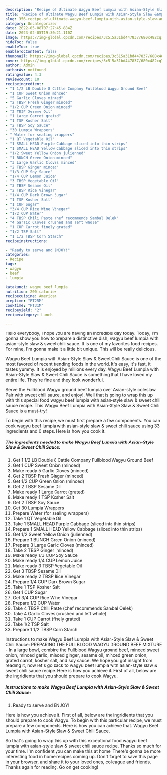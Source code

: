 ```yaml
---
description: "Recipe of Ultimate Wagyu Beef Lumpia with Asian-Style Slaw &amp;amp; Sweet Chili Sauce"
title: "Recipe of Ultimate Wagyu Beef Lumpia with Asian-Style Slaw &amp;amp; Sweet Chili Sauce"
slug: 356-recipe-of-ultimate-wagyu-beef-lumpia-with-asian-style-slaw-and-amp-sweet-chili-sauce
category: Uncategorized
date: 2022-05-08T07:27:45.884Z
date: 2023-02-05T19:30:21.110Z
image: https://img-global.cpcdn.com/recipes/3c515a31bd447837/680x482cq70/wagyu-beef-lumpia-with-asian-style-slaw-sweet-chili-sauce-recipe-main-photo.jpg
hideToc: false
enableToc: true
enableTocContent: false
thumbnail: https://img-global.cpcdn.com/recipes/3c515a31bd447837/680x482cq70/wagyu-beef-lumpia-with-asian-style-slaw-sweet-chili-sauce-recipe-main-photo.jpg
cover: https://img-global.cpcdn.com/recipes/3c515a31bd447837/680x482cq70/wagyu-beef-lumpia-with-asian-style-slaw-sweet-chili-sauce-recipe-main-photo.jpg
author: Admin
authorAv: notfound
ratingvalue: 4.3
reviewcount: 10
recipeingredient:
- "1 1/2 LB Double 8 Cattle Company Fullblood Wagyu Ground Beef"
- "1 CUP Sweet Onion minced"
- "5 Garlic Cloves minced"
- "2 TBSP Fresh Ginger minced"
- "1/2 CUP Green Onion minced"
- "2 TBSP Sesame Oil"
- "1 Large Carrot grated"
- "1 TSP Kosher Salt"
- "2 TBSP Soy Sauce"
- "30 Lumpia Wrappers"
- " Water for sealing wrappers"
- "1 QT Vegetable Oil"
- "1 SMALL HEAD Purple Cabbage sliced into thin strips"
- "1 SMALL HEAD Yellow Cabbage sliced into thin strips"
- "1/2 Sweet Yellow Onion julienned"
- "1 BUNCH Green Onion minced"
- "3 Large Garlic Cloves minced"
- "2 TBSP Ginger minced"
- "1/3 CUP Soy Sauce"
- "1/4 CUP Lemon Juice"
- "3 TBSP Vegetable Oil"
- "3 TBSP Sesame Oil"
- "2 TBSP Rice Vinegar"
- "1/4 CUP Dark Brown Sugar"
- "1 TSP Kosher Salt"
- "1 CUP Sugar"
- "3/4 CUP Rice Wine Vinegar"
- "1/2 CUP Water"
- "4 TBSP Chili Paste chef recommends Sambal Oelek"
- "4 Garlic Cloves crushed and left whole"
- "1 CUP Carrot finely grated"
- "1/2 TSP Salt"
- "1 1/2 TBSP Corn Starch"
recipeinstructions:

- "Ready to serve and ENJOY!"
categories:
- Recipe
tags:
- wagyu
- beef
- lumpia

katakunci: wagyu beef lumpia 
nutrition: 200 calories
recipecuisine: American
preptime: "PT25M"
cooktime: "PT31M"
recipeyield: "2"
recipecategory: Lunch

---
```



Hello everybody, I hope you are having an incredible day today. Today, I'm gonna show you how to prepare a distinctive dish, wagyu beef lumpia with asian-style slaw &amp; sweet chili sauce. It is one of my favorites food recipes. For mine, I'm gonna make it a little bit unique. This will be really delicious.

Wagyu Beef Lumpia with Asian-Style Slaw &amp; Sweet Chili Sauce is one of the most favored of recent trending foods in the world. It's easy, it's fast, it tastes yummy. It is enjoyed by millions every day. Wagyu Beef Lumpia with Asian-Style Slaw &amp; Sweet Chili Sauce is something that I have loved my entire life. They're fine and they look wonderful.

Serve the Fullblood Wagyu ground beef lumpia over Asian-style coleslaw. Pair with sweet chili sauce, and enjoy!. Well that is going to wrap this up with this special food wagyu beef lumpia with asian-style slaw &amp; sweet chili sauce recipe. This Wagyu Beef Lumpia with Asian-Style Slaw &amp; Sweet Chili Sauce is a must-try!


To begin with this recipe, we must first prepare a few components. You can cook wagyu beef lumpia with asian-style slaw &amp; sweet chili sauce using 33 ingredients and 0 steps. Here is how you cook it.

<!--inarticleads1-->

##### The ingredients needed to make Wagyu Beef Lumpia with Asian-Style Slaw &amp; Sweet Chili Sauce:

1. Get 1 1/2 LB Double 8 Cattle Company Fullblood Wagyu Ground Beef
1. Get 1 CUP Sweet Onion (minced)
1. Make ready 5 Garlic Cloves (minced)
1. Get 2 TBSP Fresh Ginger (minced)
1. Get 1/2 CUP Green Onion (minced)
1. Get 2 TBSP Sesame Oil
1. Make ready 1 Large Carrot (grated)
1. Make ready 1 TSP Kosher Salt
1. Get 2 TBSP Soy Sauce
1. Get 30 Lumpia Wrappers
1. Prepare  Water (for sealing wrappers)
1. Take 1 QT Vegetable Oil
1. Take 1 SMALL HEAD Purple Cabbage (sliced into thin strips)
1. Prepare 1 SMALL HEAD Yellow Cabbage (sliced into thin strips)
1. Get 1/2 Sweet Yellow Onion (julienned)
1. Prepare 1 BUNCH Green Onion (minced)
1. Prepare 3 Large Garlic Cloves (minced)
1. Take 2 TBSP Ginger (minced)
1. Make ready 1/3 CUP Soy Sauce
1. Make ready 1/4 CUP Lemon Juice
1. Make ready 3 TBSP Vegetable Oil
1. Get 3 TBSP Sesame Oil
1. Make ready 2 TBSP Rice Vinegar
1. Prepare 1/4 CUP Dark Brown Sugar
1. Take 1 TSP Kosher Salt
1. Get 1 CUP Sugar
1. Get 3/4 CUP Rice Wine Vinegar
1. Prepare 1/2 CUP Water
1. Take 4 TBSP Chili Paste (chef recommends Sambal Oelek)
1. Take 4 Garlic Cloves (crushed and left whole)
1. Take 1 CUP Carrot (finely grated)
1. Take 1/2 TSP Salt
1. Prepare 1 1/2 TBSP Corn Starch


Instructions to make Wagyu Beef Lumpia with Asian-Style Slaw &amp; Sweet Chili Sauce: PREPARING THE FULLBLOOD WAGYU GROUND BEEF MIXTURE - In a large bowl, combine the Fullblood Wagyu ground beef, minced sweet onion, minced garlic, minced ginger, sesame oil, minced green onion, grated carrot, kosher salt, and soy sauce. We hope you got insight from reading it, now let&#39;s go back to wagyu beef lumpia with asian-style slaw &amp; sweet chili sauce recipe. Here is how you achieve it. First of all, below are the ingridients that you should prepare to cook Wagyu. 

<!--inarticleads2-->

##### Instructions to make Wagyu Beef Lumpia with Asian-Style Slaw &amp; Sweet Chili Sauce:


1. Ready to serve and ENJOY!

Here is how you achieve it. First of all, below are the ingridients that you should prepare to cook Wagyu. To begin with this particular recipe, we must prepare a few components. Here is how you can achieve that. Wagyu Beef Lumpia with Asian-Style Slaw &amp; Sweet Chili Sauce. 

So that's going to wrap this up with this exceptional food wagyu beef lumpia with asian-style slaw &amp; sweet chili sauce recipe. Thanks so much for your time. I'm confident you can make this at home. There's gonna be more interesting food in home recipes coming up. Don't forget to save this page in your browser, and share it to your loved ones, colleague and friends. Thanks again for reading. Go on get cooking!
